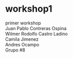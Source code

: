 # workshop1
primer workshop<br>
Juan Pablo Contreras Ospina<br>
Wilmer Rodolfo Castro Ladino<br>
Camila Jimenez<br>
Andres Ocampo<br>
Grupo #8
